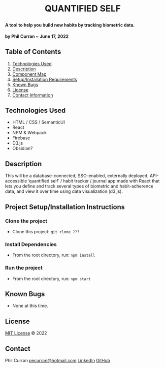 # <p align="center">QUANTIFIED SELF</p>

#### A tool to help you build new habits by tracking biometric data.

#### by **Phil Curran** ~ June 17, 2022

## Table of Contents

1. [Technologies Used](#technologies)
2. [Description](#description)
3. [Component Map](#componentMap)
4. [Setup/Installation Requirements](#setup)
5. [Known Bugs](#bugs)
6. [License](#license)
7. [Contact Information](#contact)

## Technologies Used <a id="technologies"></a>

- HTML / CSS / SemanticUI
- React
- NPM & Webpack
- Firebase
- D3.js
- Obsidian?

## Description <a id="description"></a>

This will be a database-connected, SSO-enabled, externally deployed, API-accessible ‘quantified self’ / habit tracker / journal app made with React that lets you define and track several types of biometric and habit-adherence data, and view it over time using data visualization (d3.js).

## Project Setup/Installation Instructions <a id="setup"></a>

### Clone the project

- Clone this project: <code>git clone ???</code>

### Install Dependencies

- From the root directory, run: <code>npm install</code>

### Run the project

- From the root directory, run: <code>npm start</code>

## Known Bugs <a id="bugs"></a>

- None at this time.

## License <a id="license"></a>

[MIT License](https://opensource.org/licenses/MIT) © 2022

## Contact <a id="contact"></a>

Phil Curran [pecurran@hotmail.com](mailto:pecurran@hotmail.com) [LinkedIn](https://www.linkedin.com/in/philcurran/) [GitHub](https://github.com/phil-curran)